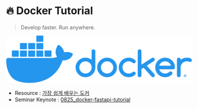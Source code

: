 # :fire: Docker Tutorial
> Develop faster. Run anywhere.

<img src="../images/docker.png" width="600px">

- Resource : [가장 쉽게 배우는 도커](https://www.youtube.com/watch?v=hWPv9LMlme8)
- Seminar Keynote : [0825_docker-fastapi-tutorial](https://drive.google.com/file/d/1Ez7wXEcYdAxVr35r_HFJcRax-_P9LjvH/view?usp=drive_link)
